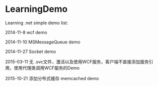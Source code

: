 LearningDemo
============

Learning .net  simple demo
list:

 2014-11-8  wcf demo
 
 2014-11-10 MSMessageQueue demo
 
 2014-11-27 Socket demo

 2015-03-11 无 .svc文件，激活以及使用WCF服务，客户端不直接添加服务引用，使用代理类调用WCF服务的Demo 

 2015-10-21 添加分布式缓存 memcached demo

